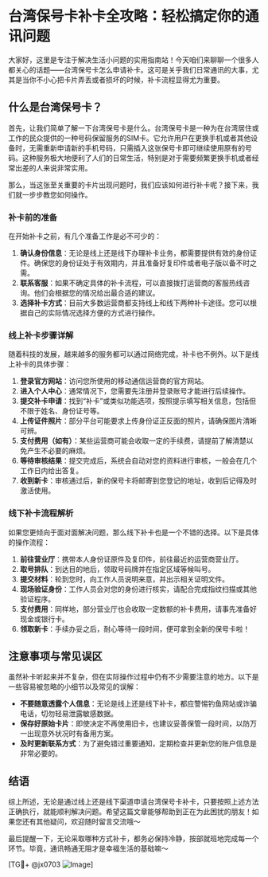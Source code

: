 # 台湾保号卡补卡全攻略：轻松搞定你的通讯问题

大家好，这里是专注于解决生活小问题的实用指南站！今天咱们来聊聊一个很多人都关心的话题——台湾保号卡怎么申请补卡。这可是关乎我们日常通讯的大事，尤其是当你不小心把卡片弄丢或者损坏的时候，补卡流程显得尤为重要。

## 什么是台湾保号卡？

首先，让我们简单了解一下台湾保号卡是什么。台湾保号卡是一种为在台湾居住或工作的民众提供的一种号码保留服务的SIM卡。它允许用户在更换手机或者其他设备时，无需重新申请新的手机号码，只需插入这张保号卡即可继续使用原有的号码。这种服务极大地便利了人们的日常生活，特别是对于需要频繁更换手机或者经常出差的人来说非常实用。

那么，当这张至关重要的卡片出现问题时，我们应该如何进行补卡呢？接下来，我们就一步步教您如何操作。

### 补卡前的准备

在开始补卡之前，有几个准备工作是必不可少的：

1. **确认身份信息**：无论是线上还是线下办理补卡业务，都需要提供有效的身份证件。确保您的身份证处于有效期内，并且准备好复印件或者电子版以备不时之需。
2. **联系客服**：如果不确定具体的补卡流程，可以直接拨打运营商的客服热线咨询。他们会根据您的情况给出最合适的建议。
3. **选择补卡方式**：目前大多数运营商都支持线上和线下两种补卡途径。您可以根据自己的实际情况选择方便的方式进行操作。

### 线上补卡步骤详解

随着科技的发展，越来越多的服务都可以通过网络完成，补卡也不例外。以下是线上补卡的具体步骤：

1. **登录官方网站**：访问您所使用的移动通信运营商的官方网站。
2. **进入个人中心**：通常情况下，您需要先注册并登录账号才能进行后续操作。
3. **提交补卡申请**：找到“补卡”或类似功能选项，按照提示填写相关信息，包括但不限于姓名、身份证号等。
4. **上传证件照片**：部分平台可能要求上传身份证正反面的照片，请确保图片清晰可辨。
5. **支付费用（如有）**：某些运营商可能会收取一定的手续费，请提前了解清楚以免产生不必要的麻烦。
6. **等待审核结果**：提交完成后，系统会自动对您的资料进行审核，一般会在几个工作日内给出答复。
7. **收到新卡**：审核通过后，新的保号卡将邮寄到您登记的地址，收到后记得及时激活使用。

### 线下补卡流程解析

如果您更倾向于面对面解决问题，那么线下补卡也是一个不错的选择。以下是具体的操作流程：

1. **前往营业厅**：携带本人身份证原件及复印件，前往最近的运营商营业厅。
2. **取号排队**：到达目的地后，领取号码牌并在指定区域等候叫号。
3. **提交材料**：轮到您时，向工作人员说明来意，并出示相关证明文件。
4. **现场验证身份**：工作人员会对您的身份进行核实，请配合完成指纹扫描或其他验证程序。
5. **支付费用**：同样地，部分营业厅也会收取一定数额的补卡费用，请事先准备好现金或银行卡。
6. **领取新卡**：手续办妥之后，耐心等待一段时间，便可拿到全新的保号卡啦！

## 注意事项与常见误区

虽然补卡听起来并不复杂，但在实际操作过程中仍有不少需要注意的地方。以下是一些容易被忽略的小细节以及常见的误解：

- **不要随意透露个人信息**：无论是线上还是线下补卡，都应警惕钓鱼网站或诈骗电话，切勿轻易泄露敏感数据。
- **保存好原始卡片**：即使决定不再使用旧卡，也建议妥善保管一段时间，以防万一出现意外状况时有备用方案。
- **及时更新联系方式**：为了避免错过重要通知，定期检查并更新您的账户信息是非常必要的。

## 结语

综上所述，无论是通过线上还是线下渠道申请台湾保号卡补卡，只要按照上述方法正确执行，就能顺利解决问题。希望这篇文章能够帮助到正在为此困扰的朋友！如果您还有其他疑问，欢迎随时留言交流哦～

最后提醒一下，无论采取哪种方式补卡，都务必保持冷静，按部就班地完成每一个环节。毕竟，通讯畅通无阻才是幸福生活的基础嘛～ 

[TG💪+ @jx0703 ![Image](https://github.com/user-attachments/assets/dbca1d08-cadb-493c-b0ec-ad6f7a83f270)]